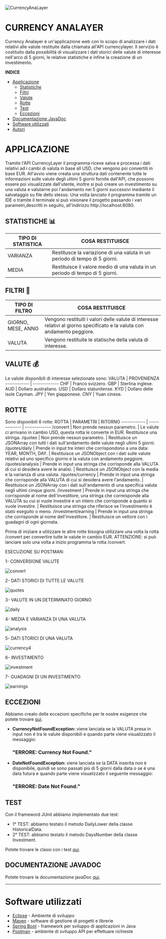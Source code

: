 ![CurrencyAnaLayer](https://user-images.githubusercontent.com/91334936/148557370-a8079bf1-5a96-44c7-ae4b-d0f37e24dbbd.jpeg)
# CURRENCY ANALAYER 
Currency Analayer è un'applicazione web con lo scopo di analizzare i dati relativi alle valute restituite dalla chiamata all'API currencylayer.
Il servizio è costituito dalla possibilità di visualizzare i dati storici delle valute di interesse nell'arco di 5 giorni, le relative statistiche e infine la creazione di un
investimento.

**INDICE**
- [Applicazione](#APPLICAZIONE)
  - [Statistiche](#STATISTICHE-bar_chart)
  - [Filtri](#FILTRI-memo)
  - [Valute](#VALUTE-moneybag)
  - [Rotte](#Rotte-globe_with_meridians)
  - [Test](#Test)
  - [Eccezioni](#eccezioni)
- [Documentazione JavaDoc](#documentazione)
- [Software utilizzati](#software)
- [Autori](#autori)
  
  
# APPLICAZIONE
Tramite l'API CurrencyLayer il programma riceve salva e processa i dati relativi ad i cambi di valuta in base all USD, che vengono poi convertiti in base EUR. All'avvio viene creata una struttura dati contenente tutte le informazioni sulle valute degli ultimi 5 giorni fornite dall'API, che possono essere poi visualizzate dall'utente, inoltre si può creare un investimento su una valuta e valutarne poi l'andamento nei 5 giorni successivi mediante il salvataggio su file dello stesso.
Una volta lanciato il programma tramite un IDE o tramite il terminale si può visionare il progetto passando i vari parametri,descritti in seguito, all'indirizzo http://localhost:8080.

## STATISTICHE :bar_chart:
TIPO DI STATISTICA | COSA RESTITUISCE 
------------ | -------------
VARIANZA | Restitusce la variazione di una valuta in un periodo di tempo di 5 giorni.
MEDIA | Restituisce il valore medio di una valuta in un periodo di tempo di 5 giorni.

## FILTRI :memo:
TIPO DI FILTRO | COSA RESTITUISCE
------------ | -------------
GIORNO, MESE, ANNO |  Vengono restituiti i valori delle valute di interesse relativi al giorno specificato e la valuta con andamento peggiore.
VALUTA | Vengono restituite le statische della valuta di interesse.


## VALUTE :moneybag:
Le valute disponibili di interesse selezionate sono:
VALUTA | PROVENIENZA
------------ | -------------
CHF | Franco svizzero.
GBP | Sterlina inglese.
AUD | Dollaro australiano.
USD | Dollaro statunitense.
KYD | Dollaro delle isole Cayman.
JPY | Yen giapponese.
CNY | Yuan cinese.


## ROTTE 
Sono disponibili 6 rotte:
ROTTA | PARAMETRI | RITORNO
------------ | ------------- | -------------
/convert | Non prende nessun parametro. | Le valute ci arrivano in cambio USD, questa rotta le converte in EUR. Restituisce una stringa. 
/quotes | Non prende nessun parametro. | Restituisce un JSONArray con tutti i dati sull'andamento delle valute negli ultimi 5 giorni.
/quotes/daily | Prende in input tre interi che corrispondono a una data: YEAR, MONTH, DAY. | Restituisce un JSONObject con i dati sulle valute relativi ad uno specifico giorno e la valuta con andamento peggiore.
/quotes/analysis | Prende in input una stringa che corrisponde alla VALUTA di cui si desidera avere le analisi. | Restituisce un JSONObject con la media e la varianza di una valuta.
/quotes/currency | Prende in input una stringa che corrisponde alla VALUTA di cui si desidera avere l'andamento. | Restituisce un JSONArray con i dati sull'andamento di una specifica valuta negli ultimi cinque giorni.
/investment | Prende in input una stringa che corrisponde al nome dell'investitore, una stringa che correisponde alla VALUTA su cui si vuole investire e un intero che corrisponde a quanto si vuole investire. |  Restituisce una stringa che riferisce se l'investimento è stato eseguito o meno.
/investment/earning | Prende in input una stringa che corrisponde al nome dell'investitore. | Restituisce un vettore con i guadagni di ogni giornata.

Prima di iniziare a utilizzare le altre rotte bisogna utilizzare una volta la rotta /convert per convertire tutte le valute in cambio EUR.
ATTENZIONE: si può lanciare solo una volta a inizio programma la rotta /convert.

ESECUZIONE SU POSTMAN: 

1- CONVERSIONE VALUTE 

  ![convert](https://user-images.githubusercontent.com/91334936/148673168-725aa930-ffa4-40de-b40b-458b7a6cb9fa.png)

2- DATI STORICI DI TUTTE LE VALUTE

  ![quotes](https://user-images.githubusercontent.com/91334936/148672986-1886fe37-e39f-465b-a039-b42eac73442c.png)
   
3- VALUTE IN UN DETERMINATO GIORNO

  ![daily](https://user-images.githubusercontent.com/91334936/148673219-371de111-11c7-4fae-80b7-9a7a984bd7f9.png)

   
4- MEDIA E VARIANZA DI UNA VALUTA

  ![analysis](https://user-images.githubusercontent.com/91334936/148673080-53fb5b85-c543-4000-93da-6d7c8a0d295d.png)
  
5- DATI STORICI DI UNA VALUTA

  ![currency4](https://user-images.githubusercontent.com/91334936/148673383-94391784-69e1-467f-800e-771a813ab27c.png)

6- INVESTIMENTO

  ![investment](https://user-images.githubusercontent.com/91334936/148673331-528b6413-d276-4e96-bf45-e8f7f873f212.png)
  
7- GUADAGNI DI UN INVESTIMENTO

  ![earnings](https://user-images.githubusercontent.com/91334936/148673333-98a72330-0d11-4f94-9005-f31b0e849cba.png)

## ECCEZIONI 
Abbiamo creato delle eccezioni specifiche per le nostre esigenze che potete trovare [qui](https://github.com/sarabeccerica/CurrencyLayerProject/tree/master/src/main/java/Exceptions).
* **CurrencyNotFoundException:** viene lanciata se la VALUTA  presa in input non è tra le valute disponibili e quando parte viene visualizzato il messaggio:
  ### "ERRORE: Currency Not Found."
* **DateNotFoundException:** viene lanciata se la DATA inserita non è disponibile, quindi se sono passati più di 5 giorni dalla data o se è una data futura e quando parte viene visualizzato il seguente messaggio: 
  ### "ERRORE: Date Not Found."
  
## TEST
Con il frameword JUnit abbiamo implementato due test:
* 1° TEST: abbiamo testato il metodo DailyLower della classe HistoricalData.
* 2° TEST: abbiamo testato il metodo DaysNumber della classe Investment.

Potete trovare le classi con i test [qui](https://github.com/sarabeccerica/CurrencyLayerProject/tree/master/src/test/java/Tests).

## DOCUMENTAZIONE JAVADOC
Potete trovare la documentazione javaDoc [qui](https://github.com/sarabeccerica/CurrencyLayerProject/tree/master/doc).


---

# Software utilizzati
* [Eclipse](https://www.eclipse.org/downloads/) - Ambiente di sviluppo
* [Maven](https://maven.apache.org/) - software di gestione di progetti e librerie
* [Spring Boot](https://spring.io/projects/spring-boot) - framework per sviluppo di applicazioni in Java
* [Postman](https://www.postman.com/) - ambiente di sviluppo API per effettuare richieste
